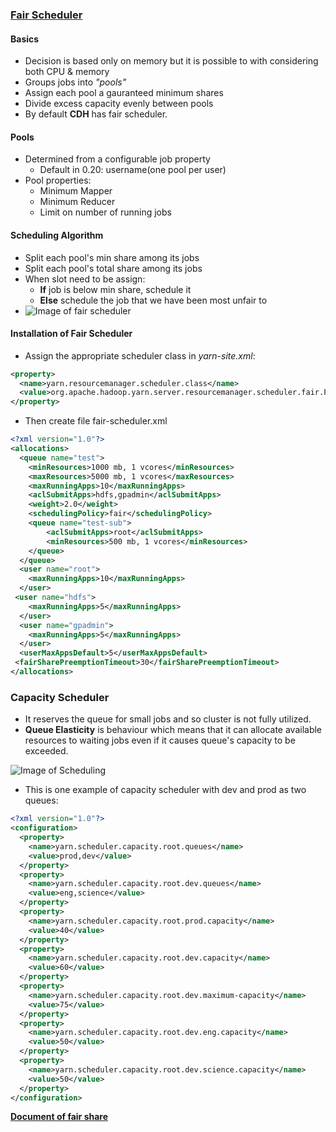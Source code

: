 ### [Fair Scheduler](https://www.safaribooksonline.com/library/view/hadoop-the-definitive/9781491901687/ch04.html)
 
 #### Basics
  * Decision is based only on memory but it is possible to with considering both CPU & memory
  * Groups jobs into _"pools"_
  * Assign each pool a gauranteed minimum shares
  * Divide excess capacity evenly between pools
  * By default __CDH__ has fair scheduler.

 #### Pools
  * Determined from a configurable job property
    * Default in 0.20: username(one pool per user)
  * Pool properties:
    * Minimum Mapper
    * Minimum Reducer
    * Limit on number of running jobs

 #### Scheduling Algorithm
  * Split each pool's min share among its jobs
  * Split each pool's total share among its jobs
  * When slot need to be assign:
    * __If__ job is below min share, schedule it
    * __Else__ schedule the job that we have been most unfair to
  * ![Image of fair scheduler](https://www.safaribooksonline.com/library/view/hadoop-the-definitive/9781491901687/images/hddg_0404.png)

 #### Installation of Fair Scheduler
  * Assign the appropriate scheduler class in _yarn-site.xml_:
```xml
<property>
  <name>yarn.resourcemanager.scheduler.class</name>
  <value>org.apache.hadoop.yarn.server.resourcemanager.scheduler.fair.FairScheduler</value>
</property>
```
  * Then create file fair-scheduler.xml
```xml
<?xml version="1.0"?>
<allocations>
  <queue name="test">
    <minResources>1000 mb, 1 vcores</minResources>
    <maxResources>5000 mb, 1 vcores</maxResources>
    <maxRunningApps>10</maxRunningApps>
    <aclSubmitApps>hdfs,gpadmin</aclSubmitApps>
    <weight>2.0</weight>
    <schedulingPolicy>fair</schedulingPolicy>
    <queue name="test-sub">
        <aclSubmitApps>root</aclSubmitApps>
        <minResources>500 mb, 1 vcores</minResources>
    </queue>
  </queue>
  <user name="root">
    <maxRunningApps>10</maxRunningApps>
  </user>
 <user name="hdfs">
    <maxRunningApps>5</maxRunningApps>
  </user>
  <user name="gpadmin">
    <maxRunningApps>5</maxRunningApps>
  </user>
  <userMaxAppsDefault>5</userMaxAppsDefault>
 <fairSharePreemptionTimeout>30</fairSharePreemptionTimeout>
</allocations>
```


### Capacity Scheduler

  * It reserves the queue for small jobs and so cluster is not fully utilized.
  * __Queue Elasticity__ is behaviour which means that it can allocate available resources to waiting jobs even if it causes queue's capacity to be exceeded.

![Image of Scheduling](https://www.safaribooksonline.com/library/view/hadoop-the-definitive/9781491901687/images/hddg_0403.png)
  
  * This is one example of capacity scheduler with dev and prod as two queues:
```xml
<?xml version="1.0"?>
<configuration>
  <property>
    <name>yarn.scheduler.capacity.root.queues</name>
    <value>prod,dev</value>
  </property>
  <property>
    <name>yarn.scheduler.capacity.root.dev.queues</name>
    <value>eng,science</value>
  </property>
  <property>
    <name>yarn.scheduler.capacity.root.prod.capacity</name>
    <value>40</value>
  </property>
  <property>
    <name>yarn.scheduler.capacity.root.dev.capacity</name>
    <value>60</value>
  </property>
  <property>
    <name>yarn.scheduler.capacity.root.dev.maximum-capacity</name>
    <value>75</value>
  </property>
  <property>
    <name>yarn.scheduler.capacity.root.dev.eng.capacity</name>
    <value>50</value>
  </property>
  <property>
    <name>yarn.scheduler.capacity.root.dev.science.capacity</name>
    <value>50</value>
  </property>
</configuration>
```




[__Document of fair share__](http://www.valleytalk.org/wp-content/uploads/2013/03/fair_scheduler_design_doc.pdf)